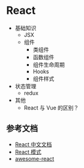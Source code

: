 # React
- 基础知识
  - JSX
  - 组件
    - 类组件
    - 函数组件
    - 组件生命周期
    - Hooks
    - 组件样式
- 状态管理
  - redux
- 其他
  - React 与 Vue 的区别？

## 参考文档
- [React 中文文档](https://react.docschina.org/)
- [React 模式](http://sangka-z.com/react-in-patterns-cn/)
- [awesome-react](https://github.com/enaqx/awesome-react)
